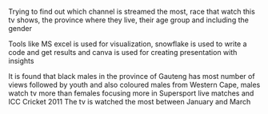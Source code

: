  Trying to find out which channel is streamed the most, race that watch this tv shows, the province where they live, their age group and including the gender

Tools like MS excel is used for visualization, snowflake is used to write a code and get results and canva is used for creating presentation with insights

It is found that black males in the province of Gauteng has most number of views followed by youth and also coloured males from Western Cape, males watch tv more than females focusing more in Supersport live matches and ICC Cricket 2011
The tv is watched the most between January and March
  
